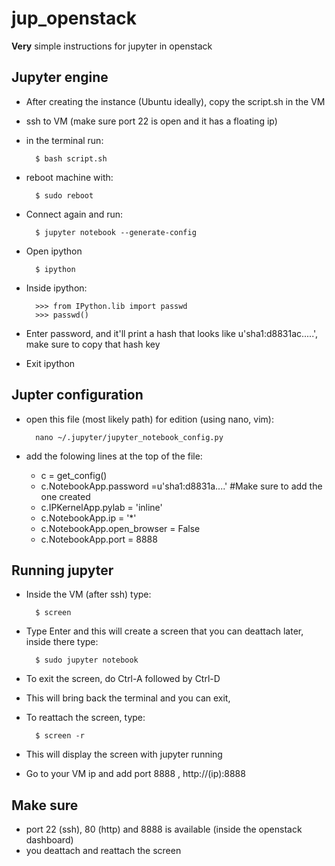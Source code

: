 # jup_openstack
**Very** simple instructions for jupyter in openstack

## Jupyter engine
- After creating the instance (Ubuntu ideally), copy the script.sh in the VM
- ssh to VM (make sure port 22 is open and it has a floating ip)
- in the terminal run:

        $ bash script.sh
- reboot machine with:

        $ sudo reboot
- Connect again and run:

        $ jupyter notebook --generate-config
- Open ipython

        $ ipython
- Inside ipython:

        >>> from IPython.lib import passwd
        >>> passwd()

- Enter password, and it'll print a hash that looks like u'sha1:d8831ac.....', make sure to copy that hash key
- Exit ipython

## Jupter configuration

- open this file (most likely path) for edition (using nano, vim): 

        nano ~/.jupyter/jupyter_notebook_config.py

- add the folowing lines at the top of the file:

    - c = get_config()
    - c.NotebookApp.password =u'sha1:d8831a....'  #Make sure to add the one created
    - c.IPKernelApp.pylab = 'inline'
    - c.NotebookApp.ip = '*'
    - c.NotebookApp.open_browser = False
    - c.NotebookApp.port = 8888

## Running jupyter

- Inside the VM (after ssh) type:

        $ screen
- Type Enter and this will create a screen that you can deattach later, inside there type:

        $ sudo jupyter notebook

- To exit the screen, do Ctrl-A followed by Ctrl-D
- This will bring back the terminal and you can exit,
- To reattach the screen, type: 

        $ screen -r
- This will display the screen with jupyter running

- Go to your VM ip and add port 8888 , http://(ip):8888

## Make sure

- port 22 (ssh), 80 (http) and 8888 is available (inside the openstack dashboard)
- you deattach and reattach the screen 


